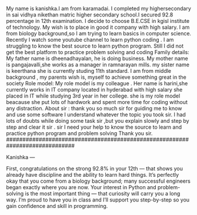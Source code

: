My name is kanishka.I am from karamadai.
I completed my highersecondary in sai vidhya nikethan matric higher secondary school.I secured 92.8 percentage in 12th examination.
I decide to choose B.E.CSE in kgisl institute of technology.
My wish is to place in good it company with high salary.
I am from biology background,so I am trying to learn basics in computer science.
Recently I watch some youtube channel to learn python coding .
I am struggling to know the best source to learn python program.
Still I  did not get the best platform to practice problem solving and coding
Family details:
My father name is dheenadhayalan, he is doing business.
My mother name is pangajavalli,she works as a manager in ramnarayan mills.
my sister name is keerthana she is currently studing 11th standard.
I am from middle background , my parents wish is, myself to achieve something great in the society
Role model:
My role model is my colleague .
Her name is harini,she currently works in IT company located in hyderabad with high salary
she placed in IT while studying 3rd year in her college.
she is my role model beacause she put lots of hardwork and spent more time for coding without any distraction.
About sir :
thank you so much sir for guiding me to know and use some software
I understand whatever the topic you took sir.
I had lots of doubts while doing some task sir ,but you explain slowly and step by step and clear it sir .
sir I need your help to know the source to learn and practice python program and problem solving
Thank you sir.
#############################################################################

Kanishka —

First, congratulations on the strong 92.8% in your 12th — that shows you already have discipline and the ability to learn hard things. 
It’s perfectly okay that you come from a biology background; many successful engineers began exactly where you are now. 
Your interest in Python and problem-solving is the most important thing — that curiosity will carry you a long way. 
I’m proud to have you in class and I’ll support you step-by-step so you gain confidence and skill in programming.
